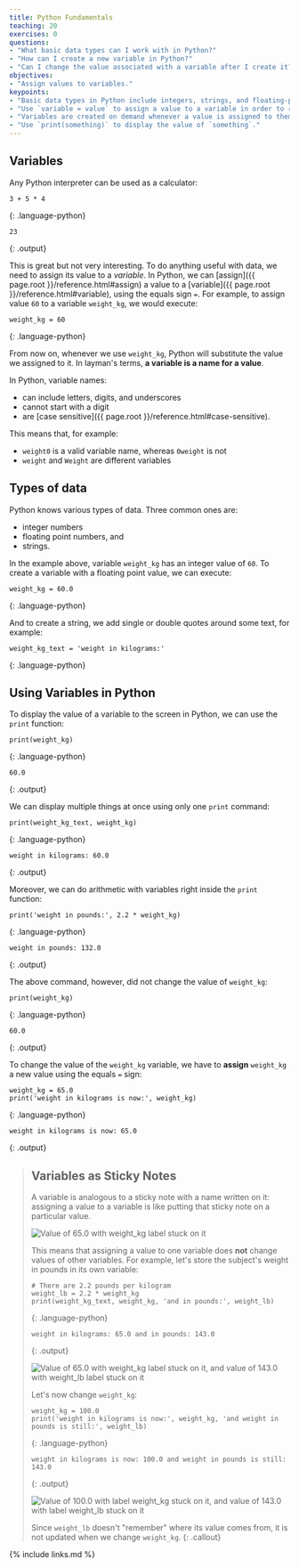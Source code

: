 ```yaml
---
title: Python Fundamentals
teaching: 20
exercises: 0
questions:
- "What basic data types can I work with in Python?"
- "How can I create a new variable in Python?"
- "Can I change the value associated with a variable after I create it?"
objectives:
- "Assign values to variables."
keypoints:
- "Basic data types in Python include integers, strings, and floating-point numbers."
- "Use `variable = value` to assign a value to a variable in order to record it in memory."
- "Variables are created on demand whenever a value is assigned to them."
- "Use `print(something)` to display the value of `something`."
---
```


## Variables

Any Python interpreter can be used as a calculator:
~~~
3 + 5 * 4
~~~
{: .language-python}
~~~
23
~~~
{: .output}

This is great but not very interesting.
To do anything useful with data, we need to assign its value to a _variable_.
In Python, we can [assign]({{ page.root }}/reference.html#assign) a value to a
[variable]({{ page.root }}/reference.html#variable), using the equals sign `=`.
For example, to assign value `60` to a variable `weight_kg`, we would execute:

~~~
weight_kg = 60
~~~
{: .language-python}

From now on, whenever we use `weight_kg`, Python will substitute the value we assigned to
it. In layman's terms, **a variable is a name for a value**.

In Python, variable names:

 - can include letters, digits, and underscores
 - cannot start with a digit
 - are [case sensitive]({{ page.root }}/reference.html#case-sensitive).

This means that, for example:
 - `weight0` is a valid variable name, whereas `0weight` is not
 - `weight` and `Weight` are different variables

## Types of data
Python knows various types of data. Three common ones are:

* integer numbers
* floating point numbers, and
* strings.

In the example above, variable `weight_kg` has an integer value of `60`.
To create a variable with a floating point value, we can execute:

~~~
weight_kg = 60.0
~~~
{: .language-python}

And to create a string, we add single or double quotes around some text, for example:

~~~
weight_kg_text = 'weight in kilograms:'
~~~
{: .language-python}

## Using Variables in Python
To display the value of a variable to the screen in Python, we can use the `print` function:

~~~
print(weight_kg)
~~~
{: .language-python}

~~~
60.0
~~~
{: .output}

We can display multiple things at once using only one `print` command:

~~~
print(weight_kg_text, weight_kg)
~~~
{: .language-python}
~~~
weight in kilograms: 60.0
~~~
{: .output}

Moreover, we can do arithmetic with variables right inside the `print` function:

~~~
print('weight in pounds:', 2.2 * weight_kg)
~~~
{: .language-python}

~~~
weight in pounds: 132.0
~~~
{: .output}

The above command, however, did not change the value of `weight_kg`:
~~~
print(weight_kg)
~~~
{: .language-python}

~~~
60.0
~~~
{: .output}

To change the value of the `weight_kg` variable, we have to
**assign** `weight_kg` a new value using the equals `=` sign:

~~~
weight_kg = 65.0
print('weight in kilograms is now:', weight_kg)
~~~
{: .language-python}

~~~
weight in kilograms is now: 65.0
~~~
{: .output}

> ## Variables as Sticky Notes
>
> A variable is analogous to a sticky note with a name written on it:
> assigning a value to a variable is like putting that sticky note on a particular value.
>
> ![Value of 65.0 with weight_kg label stuck on it](../fig/python-sticky-note-variables-01.svg)
>
> This means that assigning a value to one variable does **not** change
> values of other variables.
> For example, let's store the subject's weight in pounds in its own variable:
>
> ~~~
> # There are 2.2 pounds per kilogram
> weight_lb = 2.2 * weight_kg
> print(weight_kg_text, weight_kg, 'and in pounds:', weight_lb)
> ~~~
> {: .language-python}
>
> ~~~
> weight in kilograms: 65.0 and in pounds: 143.0
> ~~~
> {: .output}
>
> ![Value of 65.0 with weight_kg label stuck on it, and value of 143.0 with weight_lb label
stuck on it](../fig/python-sticky-note-variables-02.svg)
>
> Let's now change `weight_kg`:
>
> ~~~
> weight_kg = 100.0
> print('weight in kilograms is now:', weight_kg, 'and weight in pounds is still:', weight_lb)
> ~~~
> {: .language-python}
>
> ~~~
> weight in kilograms is now: 100.0 and weight in pounds is still: 143.0
> ~~~
> {: .output}
>
> ![Value of 100.0 with label weight_kg stuck on it, and value of 143.0 with label weight_lb
stuck on it](../fig/python-sticky-note-variables-03.svg)
>
> Since `weight_lb` doesn't "remember" where its value comes from,
> it is not updated when we change `weight_kg`.
{: .callout}

{% include links.md %}
